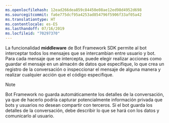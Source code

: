 ```yaml
---
ms.openlocfilehash: 12ead266dea859c84450e08ae12ed98d4952d698
ms.sourcegitcommit: fa6e775dcf95a4253ad854796f5906f33af05a42
ms.translationtype: HT
ms.contentlocale: es-ES
ms.lasthandoff: 07/16/2019
ms.locfileid: "70297370"
---
```

La funcionalidad **middleware** de Bot Framework SDK permite al bot interceptar todos los mensajes que se intercambian entre usuario y bot. Para cada mensaje que se intercepta, puede elegir realizar acciones como guardar el mensaje en un almacén de datos que especifique, lo que crea un registro de la conversación o inspeccionar el mensaje de alguna manera y realizar cualquier acción que el código especifique. 

> [!NOTE]
> Bot Framework no guarda automáticamente los detalles de la conversación, ya que de hacerlo podría capturar potencialmente información privada que bots y usuarios no desean compartir con terceros. Si el bot guarda los detalles de la conversación, debe describir lo que se hará con los datos y comunicarlo al usuario.
